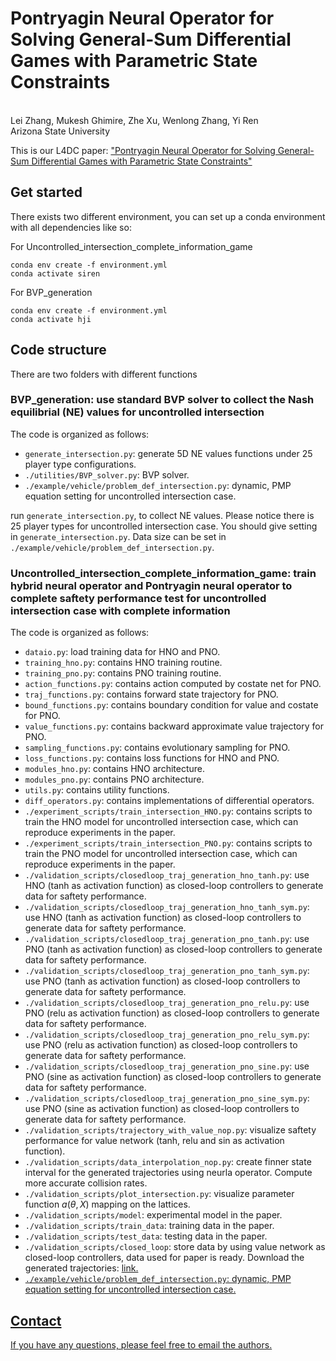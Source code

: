 # Pontryagin Neural Operator for Solving General-Sum Differential Games with Parametric State Constraints
<br>
Lei Zhang,
Mukesh Ghimire, 
Zhe Xu, 
Wenlong Zhang, 
Yi Ren<br>
Arizona State University

This is our L4DC paper: <a href="https://arxiv.org/pdf/2401.01502"> "Pontryagin Neural Operator for Solving General-Sum Differential Games with Parametric State Constraints"</a>

## Get started
There exists two different environment, you can set up a conda environment with all dependencies like so:

For Uncontrolled_intersection_complete_information_game
```
conda env create -f environment.yml
conda activate siren
```
For BVP_generation
```
conda env create -f environment.yml
conda activate hji
```

## Code structure
There are two folders with different functions
### BVP_generation: use standard BVP solver to collect the Nash equilibrial (NE) values for uncontrolled intersection
The code is organized as follows:
* `generate_intersection.py`: generate 5D NE values functions under 25 player type configurations.
* `./utilities/BVP_solver.py`: BVP solver.
* `./example/vehicle/problem_def_intersection.py`: dynamic, PMP equation setting for uncontrolled intersection case.

run `generate_intersection.py`, to collect NE values. Please notice there is 25 player types for uncontrolled intersection case. You should give setting in `generate_intersection.py`. Data size can be set in `./example/vehicle/problem_def_intersection.py`.


### Uncontrolled_intersection_complete_information_game: train hybrid neural operator and Pontryagin neural operator to complete saftety performance test for uncontrolled intersection case with complete information
The code is organized as follows:
* `dataio.py`: load training data for HNO and PNO.
* `training_hno.py`: contains HNO training routine.
* `training_pno.py`: contains PNO training routine.
* `action_functions.py`: contains action computed by costate net for PNO.
* `traj_functions.py`: contains forward state trajectory for PNO.
* `bound_functions.py`: contains boundary condition for value and costate for PNO.
* `value_functions.py`: contains backward approximate value trajectory for PNO.
* `sampling_functions.py`: contains evolutionary sampling for PNO.
* `loss_functions.py`: contains loss functions for HNO and PNO.
* `modules_hno.py`: contains HNO architecture.
* `modules_pno.py`: contains PNO architecture.
* `utils.py`: contains utility functions.
* `diff_operators.py`: contains implementations of differential operators.
* `./experiment_scripts/train_intersection_HNO.py`: contains scripts to train the HNO model for uncontrolled intersection case, which can reproduce experiments in the paper.
* `./experiment_scripts/train_intersection_PNO.py`: contains scripts to train the PNO model for uncontrolled intersection case, which can reproduce experiments in the paper.
* `./validation_scripts/closedloop_traj_generation_hno_tanh.py`: use HNO (tanh as activation function) as closed-loop controllers to generate data for saftety performance.
* `./validation_scripts/closedloop_traj_generation_hno_tanh_sym.py`: use HNO (tanh as activation function) as closed-loop controllers to generate data for saftety performance.
* `./validation_scripts/closedloop_traj_generation_pno_tanh.py`: use PNO (tanh as activation function) as closed-loop controllers to generate data for saftety performance.
* `./validation_scripts/closedloop_traj_generation_pno_tanh_sym.py`: use PNO (tanh as activation function) as closed-loop controllers to generate data for saftety performance.
* `./validation_scripts/closedloop_traj_generation_pno_relu.py`: use PNO (relu as activation function) as closed-loop controllers to generate data for saftety performance.
* `./validation_scripts/closedloop_traj_generation_pno_relu_sym.py`: use PNO (relu as activation function) as closed-loop controllers to generate data for saftety performance.
* `./validation_scripts/closedloop_traj_generation_pno_sine.py`: use PNO (sine as activation function) as closed-loop controllers to generate data for saftety performance.
* `./validation_scripts/closedloop_traj_generation_pno_sine_sym.py`: use PNO (sine as activation function) as closed-loop controllers to generate data for saftety performance.
* `./validation_scripts/trajectory_with_value_nop.py`: visualize saftety performance for value network (tanh, relu and sin as activation function).
* `./validation_scripts/data_interpolation_nop.py`: create finner state interval for the generated trajectories using neurla operator. Compute more accurate collision rates.
* `./validation_scripts/plot_intersection.py`: visualize parameter function $a(\theta, X)$ mapping on the lattices.
* `./validation_scripts/model`: experimental model in the paper.
* `./validation_scripts/train_data`: training data in the paper.
* `./validation_scripts/test_data`: testing data in the paper.
* `./validation_scripts/closed_loop`: store data by using value network as closed-loop controllers, data used for paper is ready. Download the generated trajectories: <a href="https://drive.google.com/drive/folders/1--zWTasWZLNe6PQz1gA2fr9dhDYJ6fsb?usp=sharing"> link.
* `./example/vehicle/problem_def_intersection.py`: dynamic, PMP equation setting for uncontrolled intersection case.

## Contact
If you have any questions, please feel free to email the authors.

